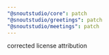 ```yaml
---
"@snoutstudio/core": patch
"@snoutstudio/greetings": patch
"@snoutstudio/meetings": patch
---
```


corrected license attribution
